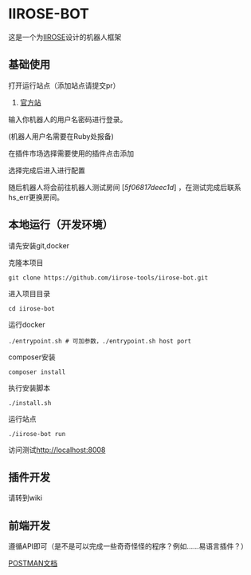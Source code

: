 # IIROSE-BOT

这是一个为[IIROSE](https://iirose.com/)设计的机器人框架

## 基础使用

打开运行站点（添加站点请提交pr）

1. [官方站](bot.imoe.xyz)

输入你机器人的用户名密码进行登录。

(机器人用户名需要在Ruby处报备)

在插件市场选择需要使用的插件点击添加

选择完成后进入进行配置

随后机器人将会前往机器人测试房间  [_5f06817deec1d_] ，在测试完成后联系hs_err更换房间。

## 本地运行（开发环境）

请先安装git,docker

克隆本项目

```shell
git clone https://github.com/iirose-tools/iirose-bot.git
```

进入项目目录

```shell
cd iirose-bot
```

运行docker

```shell
./entrypoint.sh # 可加参数，./entrypoint.sh host port
```

composer安装

```shell
composer install
```

执行安装脚本

```shell
./install.sh
```

运行站点

```shell
./iirose-bot run
```

访问测试[http://localhost:8008](http://localhost:8008)

## 插件开发

请转到wiki

## 前端开发

遵循API即可（是不是可以完成一些奇奇怪怪的程序？例如......易语言插件？）

[POSTMAN文档](https://documenter.getpostman.com/view/10410469/T1DiFzz8?version=latest)
